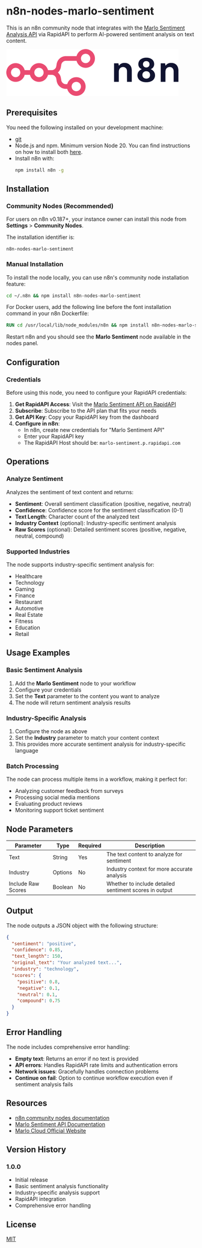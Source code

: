# n8n-nodes-marlo-sentiment

This is an n8n community node that integrates with the [Marlo Sentiment Analysis API](https://marlo.cloud) via RapidAPI to perform AI-powered sentiment analysis on text content.

![n8n.io - Workflow Automation](https://raw.githubusercontent.com/n8n-io/n8n/master/assets/n8n-logo.png)

## Prerequisites

You need the following installed on your development machine:

* [git](https://git-scm.com/downloads)
* Node.js and npm. Minimum version Node 20. You can find instructions on how to install both [here](https://nodejs.org/en/download/).
* Install n8n with:
	```bash
	npm install n8n -g
	```

## Installation

### Community Nodes (Recommended)

For users on n8n v0.187+, your instance owner can install this node from **Settings** > **Community Nodes**.

The installation identifier is:
```
n8n-nodes-marlo-sentiment
```

### Manual Installation

To install the node locally, you can use n8n's community node installation feature:

```bash
cd ~/.n8n && npm install n8n-nodes-marlo-sentiment
```

For Docker users, add the following line before the font installation command in your n8n Dockerfile:
```dockerfile
RUN cd /usr/local/lib/node_modules/n8n && npm install n8n-nodes-marlo-sentiment
```

Restart n8n and you should see the **Marlo Sentiment** node available in the nodes panel.

## Configuration

### Credentials

Before using this node, you need to configure your RapidAPI credentials:

1. **Get RapidAPI Access**: Visit the [Marlo Sentiment API on RapidAPI](https://rapidapi.com/marlo-cloud-marlo-cloud-default/api/sentimental-industry-specific-sentiment-analysis)
2. **Subscribe**: Subscribe to the API plan that fits your needs
3. **Get API Key**: Copy your RapidAPI key from the dashboard
4. **Configure in n8n**:
   - In n8n, create new credentials for "Marlo Sentiment API"
   - Enter your RapidAPI key
   - The RapidAPI Host should be: `marlo-sentiment.p.rapidapi.com`

## Operations

### Analyze Sentiment

Analyzes the sentiment of text content and returns:

- **Sentiment**: Overall sentiment classification (positive, negative, neutral)
- **Confidence**: Confidence score for the sentiment classification (0-1)
- **Text Length**: Character count of the analyzed text
- **Industry Context** (optional): Industry-specific sentiment analysis
- **Raw Scores** (optional): Detailed sentiment scores (positive, negative, neutral, compound)

### Supported Industries

The node supports industry-specific sentiment analysis for:

- Healthcare
- Technology  
- Gaming
- Finance
- Restaurant
- Automotive
- Real Estate
- Fitness
- Education
- Retail

## Usage Examples

### Basic Sentiment Analysis

1. Add the **Marlo Sentiment** node to your workflow
2. Configure your credentials
3. Set the **Text** parameter to the content you want to analyze
4. The node will return sentiment analysis results

### Industry-Specific Analysis

1. Configure the node as above
2. Set the **Industry** parameter to match your content context
3. This provides more accurate sentiment analysis for industry-specific language

### Batch Processing

The node can process multiple items in a workflow, making it perfect for:
- Analyzing customer feedback from surveys
- Processing social media mentions
- Evaluating product reviews
- Monitoring support ticket sentiment

## Node Parameters

| Parameter | Type | Required | Description |
|-----------|------|----------|-------------|
| Text | String | Yes | The text content to analyze for sentiment |
| Industry | Options | No | Industry context for more accurate analysis |
| Include Raw Scores | Boolean | No | Whether to include detailed sentiment scores in output |

## Output

The node outputs a JSON object with the following structure:

```json
{
  "sentiment": "positive",
  "confidence": 0.85,
  "text_length": 150,
  "original_text": "Your analyzed text...",
  "industry": "technology",
  "scores": {
    "positive": 0.8,
    "negative": 0.1,
    "neutral": 0.1,
    "compound": 0.75
  }
}
```

## Error Handling

The node includes comprehensive error handling:
- **Empty text**: Returns an error if no text is provided
- **API errors**: Handles RapidAPI rate limits and authentication errors
- **Network issues**: Gracefully handles connection problems
- **Continue on fail**: Option to continue workflow execution even if sentiment analysis fails

## Resources

* [n8n community nodes documentation](https://docs.n8n.io/integrations/community-nodes/)
* [Marlo Sentiment API Documentation](https://rapidapi.com/marlo-cloud-marlo-cloud-default/api/sentimental-industry-specific-sentiment-analysis)
* [Marlo Cloud Official Website](https://marlo.cloud)

## Version History

### 1.0.0
- Initial release
- Basic sentiment analysis functionality
- Industry-specific analysis support
- RapidAPI integration
- Comprehensive error handling

## License

[MIT](https://github.com/n8n-io/n8n-nodes-starter/blob/master/LICENSE.md)